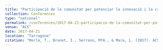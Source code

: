 ```yaml
---
title: "Participació de la comunitat per potenciar la innovació i la creativitat"
collection: Conferences
type: "national"
permalink: /conferences/2017-04-21-participacio-de-la-comunitat-per-potenciar-la-innovacio-i-la-creativitat
venue: "ACS"
date: 2017-04-21
location: "Tarragona"
citation: "Morlà, T., Brunet, I., Serrano, MªA., & Mara, L. (2017). ACS. Participació de la comunitat per potenciar la innovació i la creativitat (21 i 22 d’abril, Tarragona)"
---
```

